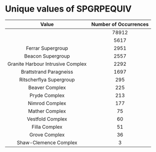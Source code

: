 
Unique values of SPGRPEQUIV
===========================

|Value|Number of Occurrences|
| :---: | :---: |
||78912|
| |5617|
|Ferrar Supergroup|2951|
|Beacon Supergroup|2557|
|Granite Harbour Intrusive Complex|2292|
|Brattstrand Paragneiss |1697|
|Ritscherflya Supergroup|295|
|Beaver Complex|225|
|Pryde Complex|213|
|Nimrod Complex|177|
|Mather Complex|75|
|Vestfold Complex|60|
|Filla Complex|51|
|Grove Complex|36|
|Shaw-Clemence Complex|3|

